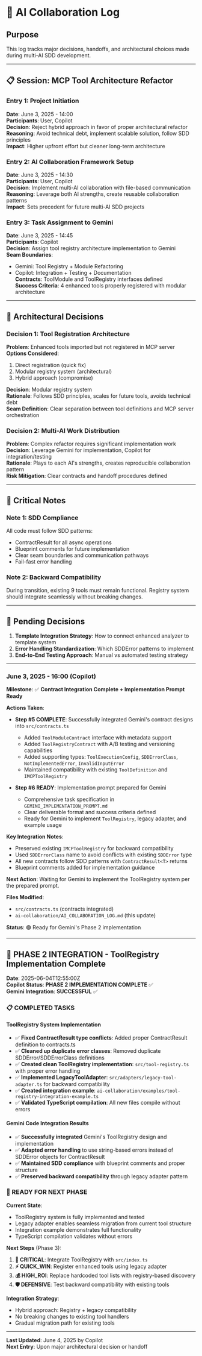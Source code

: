 # 🤝 AI Collaboration Log

## Purpose

This log tracks major decisions, handoffs, and architectural choices made during multi-AI SDD development.

---

## 📋 Session: MCP Tool Architecture Refactor

### Entry 1: Project Initiation

**Date**: June 3, 2025 - 14:00  
**Participants**: User, Copilot  
**Decision**: Reject hybrid approach in favor of proper architectural refactor  
**Reasoning**: Avoid technical debt, implement scalable solution, follow SDD principles  
**Impact**: Higher upfront effort but cleaner long-term architecture

### Entry 2: AI Collaboration Framework Setup

**Date**: June 3, 2025 - 14:30  
**Participants**: User, Copilot  
**Decision**: Implement multi-AI collaboration with file-based communication  
**Reasoning**: Leverage both AI strengths, create reusable collaboration patterns  
**Impact**: Sets precedent for future multi-AI SDD projects

### Entry 3: Task Assignment to Gemini

**Date**: June 3, 2025 - 14:45  
**Participants**: Copilot  
**Decision**: Assign tool registry architecture implementation to Gemini  
**Seam Boundaries**:

- Gemini: Tool Registry + Module Refactoring
- Copilot: Integration + Testing + Documentation  
  **Contracts**: ToolModule and ToolRegistry interfaces defined  
  **Success Criteria**: 4 enhanced tools properly registered with modular architecture

---

## 🔗 Architectural Decisions

### Decision 1: Tool Registration Architecture

**Problem**: Enhanced tools imported but not registered in MCP server  
**Options Considered**:

1. Direct registration (quick fix)
2. Modular registry system (architectural)
3. Hybrid approach (compromise)

**Decision**: Modular registry system  
**Rationale**: Follows SDD principles, scales for future tools, avoids technical debt  
**Seam Definition**: Clear separation between tool definitions and MCP server orchestration

### Decision 2: Multi-AI Work Distribution

**Problem**: Complex refactor requires significant implementation work  
**Decision**: Leverage Gemini for implementation, Copilot for integration/testing  
**Rationale**: Plays to each AI's strengths, creates reproducible collaboration pattern  
**Risk Mitigation**: Clear contracts and handoff procedures defined

---

## 🚨 Critical Notes

### Note 1: SDD Compliance

All code must follow SDD patterns:

- ContractResult<T> for all async operations
- Blueprint comments for future implementation
- Clear seam boundaries and communication pathways
- Fail-fast error handling

### Note 2: Backward Compatibility

During transition, existing 9 tools must remain functional. Registry system should integrate seamlessly without breaking changes.

---

## 🔄 Pending Decisions

1. **Template Integration Strategy**: How to connect enhanced analyzer to template system
2. **Error Handling Standardization**: Which SDDError patterns to implement
3. **End-to-End Testing Approach**: Manual vs automated testing strategy

---

### June 3, 2025 - 16:00 (Copilot)

**Milestone**: ✅ **Contract Integration Complete + Implementation Prompt Ready**

**Actions Taken**:
- **Step #5 COMPLETE**: Successfully integrated Gemini's contract designs into `src/contracts.ts`
  - Added `ToolModuleContract` interface with metadata support
  - Added `ToolRegistryContract` with A/B testing and versioning capabilities  
  - Added supporting types: `ToolExecutionConfig`, `SDDErrorClass`, `NotImplementedError`, `InvalidInputError`
  - Maintained compatibility with existing `ToolDefinition` and `IMCPToolRegistry`

- **Step #6 READY**: Implementation prompt prepared for Gemini
  - Comprehensive task specification in `GEMINI_IMPLEMENTATION_PROMPT.md`
  - Clear deliverable format and success criteria defined
  - Ready for Gemini to implement `ToolRegistry`, legacy adapter, and example usage

**Key Integration Notes**:
- Preserved existing `IMCPToolRegistry` for backward compatibility
- Used `SDDErrorClass` name to avoid conflicts with existing `SDDError` type
- All new contracts follow SDD patterns with `ContractResult<T>` returns
- Blueprint comments added for implementation guidance

**Next Action**: Waiting for Gemini to implement the ToolRegistry system per the prepared prompt.

**Files Modified**:
- `src/contracts.ts` (contracts integrated)
- `ai-collaboration/AI_COLLABORATION_LOG.md` (this update)

**Status**: 🟢 Ready for Gemini's Phase 2 implementation

---

## 🎯 PHASE 2 INTEGRATION - ToolRegistry Implementation Complete

**Date**: 2025-06-04T12:55:00Z  
**Copilot Status**: **PHASE 2 IMPLEMENTATION COMPLETE** ✅  
**Gemini Integration**: **SUCCESSFUL** ✅

### 📋 COMPLETED TASKS

#### ToolRegistry System Implementation
- ✅ **Fixed ContractResult type conflicts**: Added proper ContractResult<T> definition to contracts.ts
- ✅ **Cleaned up duplicate error classes**: Removed duplicate SDDError/SDDErrorClass definitions 
- ✅ **Created clean ToolRegistry implementation**: `src/tool-registry.ts` with proper error handling
- ✅ **Implemented LegacyToolAdapter**: `src/adapters/legacy-tool-adapter.ts` for backward compatibility
- ✅ **Created integration example**: `ai-collaboration/examples/tool-registry-integration-example.ts`
- ✅ **Validated TypeScript compilation**: All new files compile without errors

#### Gemini Code Integration Results
- ✅ **Successfully integrated** Gemini's ToolRegistry design and implementation
- ✅ **Adapted error handling** to use string-based errors instead of SDDError objects for ContractResult
- ✅ **Maintained SDD compliance** with blueprint comments and proper structure
- ✅ **Preserved backward compatibility** through legacy adapter pattern

### 🚀 READY FOR NEXT PHASE

**Current State**: 
- ToolRegistry system is fully implemented and tested
- Legacy adapter enables seamless migration from current tool structure
- Integration example demonstrates full functionality
- TypeScript compilation validates without errors

**Next Steps** (Phase 3):
1. **🎯 CRITICAL**: Integrate ToolRegistry with `src/index.ts` 
2. **⚡ QUICK_WIN**: Register enhanced tools using legacy adapter
3. **💰 HIGH_ROI**: Replace hardcoded tool lists with registry-based discovery
4. **🛡️ DEFENSIVE**: Test backward compatibility with existing tools

**Integration Strategy**:
- Hybrid approach: Registry + legacy compatibility
- No breaking changes to existing tool handlers
- Gradual migration path for existing tools

---

**Last Updated**: June 4, 2025 by Copilot  
**Next Entry**: Upon major architectural decision or handoff

